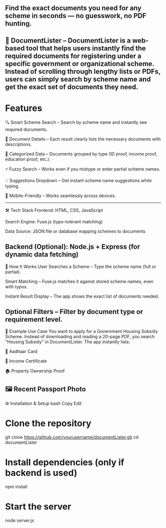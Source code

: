 Find the exact documents you need for any scheme in seconds — no guesswork, no PDF hunting.
------------------------------------------------------------------------------------------------------------------------------------------------------------------
📂 DocumentLister – 
DocumentLister is a web-based tool that helps users instantly find the required documents for registering under a specific government or organizational scheme.
Instead of scrolling through lengthy lists or PDFs, users can simply search by scheme name and get the exact set of documents they need.
------------------------------------------------------------------------------------------------------------------------------------------------------------------
# Features
🔍 Smart Scheme Search – Search by scheme name and instantly see required documents.

📄 Document Details – Each result clearly lists the necessary documents with descriptions.

📑 Categorized Data – Documents grouped by type (ID proof, income proof, education proof, etc.).

⚡ Fuzzy Search – Works even if you mistype or enter partial scheme names.

💡 Suggestions Dropdown – Get instant scheme name suggestions while typing.

📱 Mobile-Friendly – Works seamlessly across devices.

-------------------------------------------------------------------------------------------------------------------------------------------------------------------
🛠️ Tech Stack
Frontend: HTML, CSS, JavaScript

Search Engine: Fuse.js (typo-tolerant matching)

Data Source: JSON file or database mapping schemes to documents

Backend (Optional): Node.js + Express (for dynamic data fetching)
-------------------------------------------------------------------------------------------------------------------------------------------------------------------
📜 How It Works
User Searches a Scheme – Type the scheme name (full or partial).

Smart Matching – Fuse.js matches it against stored scheme names, even with typos.

Instant Result Display – The app shows the exact list of documents needed.

Optional Filters – Filter by document type or requirement level.
-------------------------------------------------------------------------------------------------------------------------------------------------------------------
📂 Example Use Case
You want to apply for a Government Housing Subsidy Scheme.
Instead of downloading and reading a 20-page PDF, you search "Housing Subsidy" in DocumentLister.
The app instantly lists:

🪪 Aadhaar Card

📜 Income Certificate

🏠 Property Ownership Proof

🖼️ Recent Passport Photo
-------------------------------------------------------------------------------------------------------------------------------------------------------------------
⚙️ Installation & Setup
bash
Copy
Edit
# Clone the repository
git clone https://github.com/yourusername/documentLister.git
cd documentLister

# Install dependencies (only if backend is used)
npm install

# Start the server
node server.js

